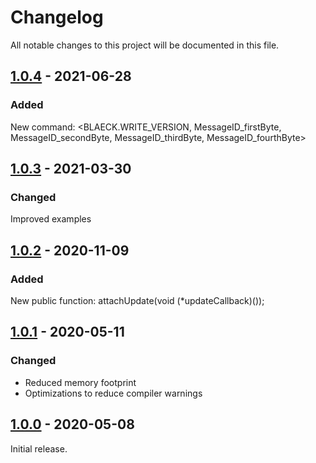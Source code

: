 # Changelog

All notable changes to this project will be documented in this file.

## [1.0.4] - 2021-06-28

### Added

New command: <BLAECK.WRITE_VERSION, MessageID_firstByte, MessageID_secondByte, MessageID_thirdByte, MessageID_fourthByte>


## [1.0.3] - 2021-03-30

### Changed

Improved examples


## [1.0.2] - 2020-11-09

### Added

New public function: attachUpdate(void (*updateCallback)());


## [1.0.1] - 2020-05-11

### Changed
- Reduced memory footprint
- Optimizations to reduce compiler warnings


## [1.0.0] - 2020-05-08

Initial release.

[1.0.4]: https://github.com/sebaJoSt/BlaeckSerial/compare/1.0.3...1.0.4
[1.0.3]: https://github.com/sebaJoSt/BlaeckSerial/compare/1.0.2...1.0.3
[1.0.2]: https://github.com/sebaJoSt/BlaeckSerial/compare/1.0.1...1.0.2
[1.0.1]: https://github.com/sebaJoSt/BlaeckSerial/compare/1.0.0...1.0.1
[1.0.0]: https://github.com/sebaJoSt/BlaeckSerial/releases/tag/1.0.0
